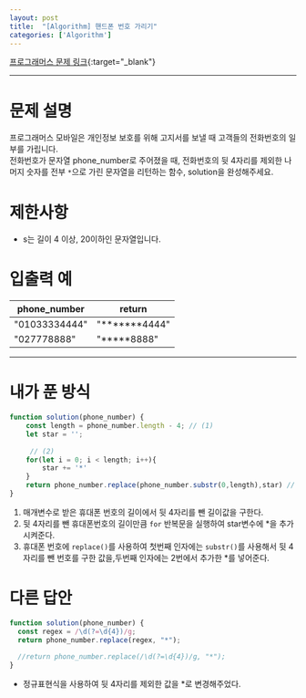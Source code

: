 ```yaml
---
layout: post
title:  "[Algorithm] 핸드폰 번호 가리기"
categories: ['Algorithm']
---
```


[프로그래머스 문제 링크](https://programmers.co.kr/learn/courses/30/lessons/12948){:target="_blank"}

---

# 문제 설명

프로그래머스 모바일은 개인정보 보호를 위해 고지서를 보낼 때 고객들의 전화번호의 일부를 가립니다.   
전화번호가 문자열 phone_number로 주어졌을 때, 전화번호의 뒷 4자리를 제외한 나머지 숫자를 전부 `*`으로 가린 문자열을 리턴하는 함수, solution을 완성해주세요.


# 제한사항

- s는 길이 4 이상, 20이하인 문자열입니다.


# 입출력 예

| phone_number  | return        |
| ------------- | ------------- |
| "01033334444" | "\*\*\*\*\*\*\*4444" |
| "027778888"   | "\*\*\*\*\*8888"   |

---

# 내가 푼 방식

```js
function solution(phone_number) {
    const length = phone_number.length - 4; // (1)
    let star = '';
    
     // (2)
    for(let i = 0; i < length; i++){
        star += '*'
    }
    return phone_number.replace(phone_number.substr(0,length),star) // (3)
}
```

1. 매개변수로 받은 휴대폰 번호의 길이에서 뒷 4자리를 뺀 길이값을 구한다.
2. 뒷 4자리를 뺀 휴대폰번호의 길이만큼 `for` 반복문을 실행하여 star변수에 *을 추가시켜준다.
3. 휴대폰 번호에 `replace()`를 사용하여 첫번째 인자에는 `substr()`를 사용해서 뒷 4자리를 뺀 번호를 구한 값을,두번째 인자에는 2번에서 추가한 *를 넣어준다. 


# 다른 답안

```js
function solution(phone_number) {
  const regex = /\d(?=\d{4})/g;
  return phone_number.replace(regex, "*");
  
  //return phone_number.replace(/\d(?=\d{4})/g, "*");
}
```

- 정규표현식을 사용하여 뒷 4자리를 제외한 값을 *로 변경해주었다.